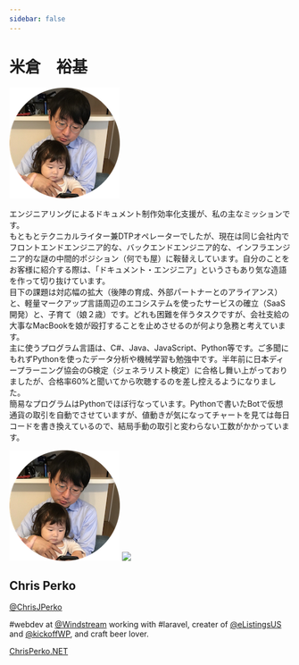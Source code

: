 ```yaml
---
sidebar: false
---
```


# 米倉　裕基
![](./me.png) 

<Badge text="Engineer" type="warning"/> <Badge text="Technical Writer"/>

エンジニアリングによるドキュメント制作効率化支援が、私の主なミッションです。  
もともとテクニカルライター兼DTPオペレーターでしたが、現在は同じ会社内でフロントエンドエンジニア的な、バックエンドエンジニア的な、インフラエンジニア的な謎の中間的ポジション（何でも屋）に鞍替えしています。自分のことをお客様に紹介する際は、「ドキュメント・エンジニア」というさもあり気な造語を作って切り抜けています。  
目下の課題は対応幅の拡大（後陣の育成、外部パートナーとのアライアンス）と、軽量マークアップ言語周辺のエコシステムを使ったサービスの確立（SaaS開発）と、子育て（娘２歳）です。どれも困難を伴うタスクですが、会社支給の大事なMacBookを娘が殴打することを止めさせるのが何より急務と考えています。  
主に使うプログラム言語は、C#、Java、JavaScript、Python等です。ご多聞にもれずPythonを使ったデータ分析や機械学習も勉強中です。半年前に日本ディープラーニング協会のG検定（ジェネラリスト検定）に合格し舞い上がっておりましたが、合格率60%と聞いてから吹聴するのを差し控えるようになりました。  
簡易なプログラムはPythonでほぼ行なっています。Pythonで書いたBotで仮想通貨の取引を自動でさせていますが、値動きが気になってチャートを見ては毎日コードを書き換えているので、結局手動の取引と変わらない工数がかかっています。

<div class="border-t-8 border-orange">
  <div class="min-h-screen mx-auto flex flex-col justify-center items-center bg-grey-lightest">
    <div class="max-w-sm rounded rounded-lg overflow-hidden shadow-lg bg-white">
      <div class="relative">
        <img class="w-full" src="./me.png">
        <img class="w-24 rounded rounded-full border-4 border-white absolute pin-l pin-b -mb-8 ml-4" 
             src="https://pbs.twimg.com/profile_images/928848235761987584/rCxsPEFo_400x400.jpg">
      </div>
      <div class="px-6 py-8">
        <h2 class="">Chris Perko</h2>
        <a href="https://twitter.com/ChrisJPerko" class="no-underline text-grey hover:underline">
          <p class="pt-2">@ChrisJPerko</p>
        </a>
        <p class="pt-4 mb-8 leading-tight">
          #webdev at 
          <a class="no-underline hover:underline text-grey" 
             href="https://twitter.com/Windstream">@Windstream</a>
          working with #laravel, creater of 
          <a class="no-underline hover:underline text-grey" 
             href="https://twitter.com/eListingsUS">@eListingsUS</a>
          and 
          <a class="no-underline hover:underline text-grey" 
             href="https://twitter.com/kickoffWP">@kickoffWP</a>, 
          and craft beer lover.
        </p>
        <div class="pt-8 text-center">
          <a class="text-grey no-underline hover:underline" 
             href="http://ChrisPerko.net">ChrisPerko.NET</a>
        </div>
      </div>
    </div>
  </div>
</div>
